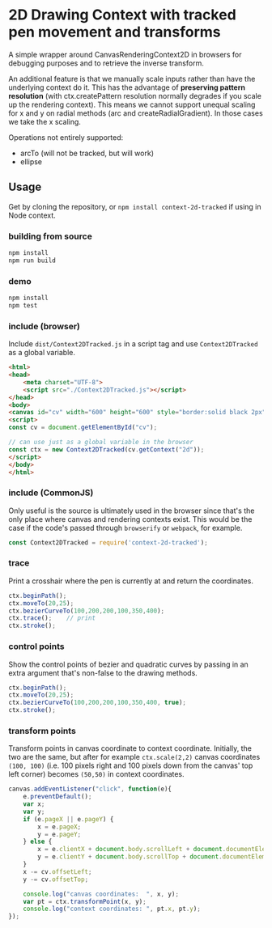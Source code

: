 # 2D Drawing Context with tracked pen movement and transforms
A simple wrapper around CanvasRenderingContext2D in browsers
for debugging purposes and to retrieve the inverse transform.

An additional feature is that we manually scale inputs rather than have
the underlying context do it. This has the advantage of **preserving pattern
resolution** (with ctx.createPattern resolution normally degrades if you scale up the rendering context).
This means we cannot support unequal scaling for x and y on radial methods (arc and createRadialGradient).
In those cases we take the x scaling.

Operations not entirely supported:
- arcTo (will not be tracked, but will work)
- ellipse

## Usage
Get by cloning the repository, or `npm install context-2d-tracked` if using in Node context.

### building from source
```bash
npm install
npm run build
```

### demo
```bash
npm install
npm test
```

### include (browser)

Include `dist/Context2DTracked.js` in a script tag and use `Context2DTracked` as a global variable.

```html
<html>
<head>
    <meta charset="UTF-8">
    <script src="./Context2DTracked.js"></script>
</head>
<body>
<canvas id="cv" width="600" height="600" style="border:solid black 2px"></canvas>
<script>
const cv = document.getElementById("cv");

// can use just as a global variable in the browser
const ctx = new Context2DTracked(cv.getContext("2d"));
</script>
</body>
</html>
```

### include (CommonJS)
Only useful is the source is ultimately used in the browser since that's the only
place where canvas and rendering contexts exist. This would be the case if the
code's passed through `browserify` or `webpack`, for example.
```javascript
const Context2DTracked = require('context-2d-tracked');
```


### trace
Print a crosshair where the pen is currently at and return the coordinates.
```javascript
ctx.beginPath();
ctx.moveTo(20,25);
ctx.bezierCurveTo(100,200,200,100,350,400);
ctx.trace();    // print
ctx.stroke(); 
```

### control points
Show the control points of bezier and quadratic curves by passing in 
an extra argument that's non-false to the drawing methods.
```javascript
ctx.beginPath();
ctx.moveTo(20,25);
ctx.bezierCurveTo(100,200,200,100,350,400, true);
ctx.stroke(); 
```

### transform points
Transform points in canvas coordinate to context coordinate.
Initially, the two are the same, but after for example `ctx.scale(2,2)` canvas
coordinates `(100, 100)` (i.e. 100 pixels right and 100 pixels down from 
the canvas' top left corner) becomes `(50,50)` in context coordinates.
```javascript
canvas.addEventListener("click", function(e){
    e.preventDefault();
    var x;
    var y;
    if (e.pageX || e.pageY) {
        x = e.pageX;
        y = e.pageY;
    } else {
        x = e.clientX + document.body.scrollLeft + document.documentElement.scrollLeft;
        y = e.clientY + document.body.scrollTop + document.documentElement.scrollTop;
    }
    x -= cv.offsetLeft;
    y -= cv.offsetTop;

    console.log("canvas coordinates:  ", x, y);
    var pt = ctx.transformPoint(x, y);
    console.log("context coordinates: ", pt.x, pt.y);
});
```